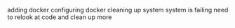 adding docker
configuring docker
cleaning up system
system is failing need to relook at code and clean up more
